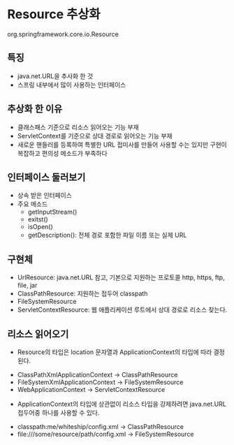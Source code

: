 # Resource 추상화
org.springframework.core.io.Resource

## 특징
- java.net.URL을 추사화 한 것
- 스프링 내부에서 많이 사용하는 인터페이스

## 추상화 한 이유
- 클래스패스 기준으로 리소스 읽어오는 기능 부재
- ServletContext를 기준으로 상대 경로로 읽어오는 기능 부재
- 새로운 핸들러를 등록하여 특별한 URL 접미사를 만들어 사용할 수는 있지만 구현이 복잡하고 편의성 메소드가 부족하다

## 인터페이스 둘러보기
- 상속 받은 인터페이스
- 주요 메소드
  + getInputStream()
  + exitst()
  + isOpen()
  + getDescription(): 전체 경로 포함한 파일 이름 또는 실제 URL

## 구현체
- UrlResource: java.net.URL 참고, 기본으로 지원하는 프로토콜 http, https, ftp, file, jar
- ClassPathResource: 지원하는 접두어 classpath
- FileSystemResource
- ServletContextResource: 웹 애플리케이션 루트에서 상대 경로로 리소스 찾는다.

## 리소스 읽어오기
- Resource의 타입은 location 문자열과 ApplicationContext의 타입에 따라 결정 된다.
+ ClassPathXmlApplicationContext -> ClassPathResource
+ FileSystemXmlApplicationContext -> FileSystemResource
+ WebApplicationContext -> ServletContextResource
- ApplicationContext의 타입에 상관없이 리소스 타입을 강제하려면 java.net.URL 접두어중 하나를 사용할 수 있다.
+ classpath:me/whiteship/config.xml -> ClassPathResource
+ file:///some/resource/path/config.xml -> FileSystemResource
